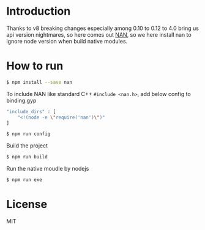 # Introduction
Thanks to v8 breaking changes especially among 0.10 to 0.12 to 4.0 bring us api version nightmares, so here comes out [NAN](https://github.com/nodejs/nan), so we here install nan to ignore node version when build native modules.

# How to run

``` bash
$ npm install --save nan
```

To include NAN like standard C++ ` #include <nan.h> `, add below config to binding.gyp

``` bash
"include_dirs" : [
    "<!(node -e \"require('nan')\")"
]
```

``` bash
$ npm run config
```

Build the project

``` bash
$ npm run build
```

Run the native moudle by nodejs

``` bash
$ npm run exe
```

# License
MIT
